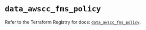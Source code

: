# `data_awscc_fms_policy`

Refer to the Terraform Registry for docs: [`data_awscc_fms_policy`](https://registry.terraform.io/providers/hashicorp/awscc/0.70.0/docs/data-sources/fms_policy).
